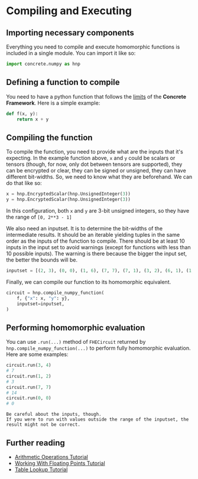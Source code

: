 # Compiling and Executing

## Importing necessary components

Everything you need to compile and execute homomorphic functions is included in a single module. You can import it like so:

```python
import concrete.numpy as hnp
```

## Defining a function to compile

You need to have a python function that follows the [limits](../explanation/FHE_AND_FRAMEWORK_LIMITS.md) of the **Concrete Framework**. Here is a simple example:

<!--python-test:cont-->
```python
def f(x, y):
    return x + y
```

## Compiling the function

To compile the function, you need to provide what are the inputs that it's expecting. In the example function above, `x` and `y` could be scalars or tensors (though, for now, only dot between tensors are supported), they can be encrypted or clear, they can be signed or unsigned, they can have different bit-widths. So, we need to know what they are beforehand. We can do that like so:

<!--python-test:cont-->
```python
x = hnp.EncryptedScalar(hnp.UnsignedInteger(3))
y = hnp.EncryptedScalar(hnp.UnsignedInteger(3))
```

In this configuration, both `x` and `y` are 3-bit unsigned integers, so they have the range of `[0, 2**3 - 1]`

We also need an inputset. It is to determine the bit-widths of the intermediate results. It should be an iterable yielding tuples in the same order as the inputs of the function to compile. There should be at least 10 inputs in the input set to avoid warnings (except for functions with less than 10 possible inputs). The warning is there because the bigger the input set, the better the bounds will be.

<!--python-test:cont-->
```python
inputset = [(2, 3), (0, 0), (1, 6), (7, 7), (7, 1), (3, 2), (6, 1), (1, 7), (4, 5), (5, 4)]
```

Finally, we can compile our function to its homomorphic equivalent.

<!--python-test:cont-->
```python
circuit = hnp.compile_numpy_function(
    f, {"x": x, "y": y},
    inputset=inputset,
)
```

## Performing homomorphic evaluation

You can use `.run(...)` method of `FHECircuit` returned by `hnp.compile_numpy_function(...)` to perform fully homomorphic evaluation. Here are some examples:

<!--python-test:cont-->
```python
circuit.run(3, 4)
# 7
circuit.run(1, 2)
# 3
circuit.run(7, 7)
# 14
circuit.run(0, 0)
# 0
```

```{caution}
Be careful about the inputs, though.
If you were to run with values outside the range of the inputset, the result might not be correct.
```

## Further reading

- [Arithmetic Operations Tutorial](../tutorial/ARITHMETIC_OPERATIONS.md)
- [Working With Floating Points Tutorial](../tutorial/WORKING_WITH_FLOATING_POINTS.md)
- [Table Lookup Tutorial](../tutorial/TABLE_LOOKUP.md)
